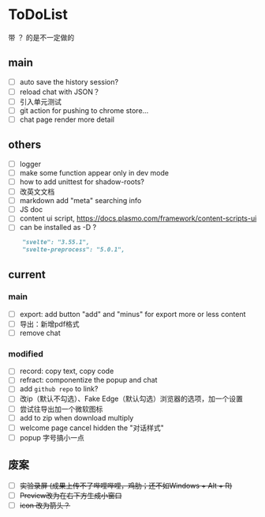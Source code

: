 # ToDoList

带 ？ 的是不一定做的

## main

- [ ] auto save the history session?
- [ ] reload chat with JSON？
- [ ] 引入单元测试
- [ ] git action for pushing to chrome store...
- [ ] chat page render more detail

## others

- [ ] logger
- [ ] make some function appear only in dev mode
- [ ] how to add unittest for shadow-roots?
- [ ] 改英文文档
- [ ] markdown add "meta" searching info
- [ ] JS doc
- [ ] content ui script, https://docs.plasmo.com/framework/content-scripts-ui
- [ ] can be installed as -D ?
```markdown
    "svelte": "3.55.1",
    "svelte-preprocess": "5.0.1",
```

## current

### main

- [ ] export: add button "add" and "minus" for export more or less content
- [ ] 导出：新增pdf格式
- [ ] remove chat

### modified

- [ ] record: copy text, copy code
- [ ] refract: componentize the popup and chat
- [ ] add `github repo` to link?
- [ ] 改ip（默认不勾选）、Fake Edge（默认勾选）浏览器的选项，加一个设置
- [ ] 尝试往导出加一个微软图标
- [ ] add to zip when download multiply
- [ ] welcome page cancel hidden the "对话样式"
- [ ] popup 字号搞小一点

## 废案

- [ ] ~~实验录屏 (成果上传不了哔哩哔哩，鸡肋；还不如Windows + Alt + R)~~
- [ ] ~~Preview改为在右下方生成小窗口~~
- [ ] ~~icon 改为箭头？~~
